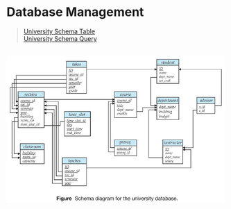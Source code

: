 # Database Management
>[University Schema Table](Lab%209%20-%20University%20Schema/UniversityDB.sql)<br>
>[University Schema Query](Lab%209%20-%20University%20Schema/UniversityDBQuery.sql)

<br> ![](9.%20University%20Schema/UniversitySchema.jpg)
